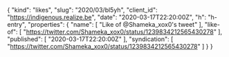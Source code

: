 {
  "kind": "likes",
  "slug": "2020/03/bl5yh",
  "client_id": "https://indigenous.realize.be",
  "date": "2020-03-17T22:20:00Z",
  "h": "h-entry",
  "properties": {
    "name": [
      "Like of @Shameka_xox0's tweet"
    ],
    "like-of": [
      "https://twitter.com/Shameka_xox0/status/1239834212565430278"
    ],
    "published": [
      "2020-03-17T22:20:00Z"
    ],
    "syndication": [
      "https://twitter.com/Shameka_xox0/status/1239834212565430278"
    ]
  }
}
